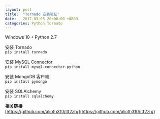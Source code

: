 ```yaml
---
layout: post
title:  "Tornado 安装笔记"
date:   2017-03-05 20:00:00 +0800
categories: Python Tornado
---
```


Windows 10 + Python 2.7

安装 Tornado  
<code>pip install tornado</code>

安装 MySQL Connector  
<code>pip install mysql-connector-python</code>

安装 MongoDB 客户端  
<code>pip install pymongo</code>

安装 SQLAlchemy  
<code>pip install sqlalchemy</code>

**相关链接**  
[https://github.com/alioth310/itt2zh/](https://github.com/alioth310/itt2zh/)  